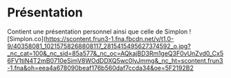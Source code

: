 # Présentation
Contient une présentation personnel ainsi que celle de Simplon
![Simplon.co](https://scontent.frun3-1.fna.fbcdn.net/v/t1.0-9/40358081_10215758268808117_2815415495627374592_o.jpg?_nc_cat=100&_nc_sid=85a577&_nc_oc=AQkajBD3Rm1geQ3F0vUnZvd0_Cx56FV1tiN4T2mB0710eSimV8WOdDDXQ5wc0lyJmmg&_nc_ht=scontent.frun3-1.fna&oh=eea4a678090beaf176b560daf7ccda34&oe=5F2192B2
